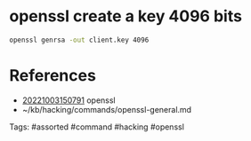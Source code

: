 # openssl create a key 4096 bits
```bash
openssl genrsa -out client.key 4096
```

# References
- [20221003150791](/zet/20221003150791/README.md) openssl
- ~/kb/hacking/commands/openssl-general.md

Tags:
    #assorted #command #hacking #openssl
